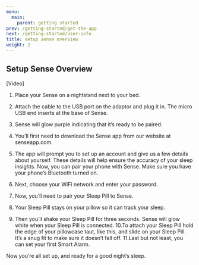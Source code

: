 ```yaml
---
menu:
  main:
    parent: getting started
prev: /getting-started/get-the-app
next: /getting-started/user-info
title: setup sense overview
weight: 2
---
```


## Setup Sense Overview

[Video]



1. Place your Sense on a nightstand next to your bed.

2. Attach the cable to the USB port on the adaptor and plug it in. The micro USB end inserts at the base of Sense.

3. Sense will glow purple indicating that it’s ready to be paired. 

4. You’ll first need to download the Sense app from our website at senseapp.com. 

5. The app will prompt you to set up an account and give us a few details about yourself. These details will help ensure the accuracy of your sleep insights.
Now, you can pair your phone with Sense. Make sure you have your phone’s Bluetooth turned on.

6. Next, choose your WiFi network and enter your password. 
7. Now, you’ll need to pair your Sleep Pill to Sense. 
8. Your Sleep Pill stays on your pillow so it can track your sleep. 
9. Then you’ll shake your Sleep Pill for three seconds. Sense will glow white when your Sleep Pill is connected.
10.To attach your Sleep Pill hold the edge of your pillowcase taut, like this, and slide on your Sleep Pill. It’s a snug fit to make sure it doesn’t fall off.
11.Last but not least, you can set your first Smart Alarm. 


Now you’re all set up, and ready for a good night’s sleep.
